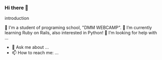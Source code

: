 ### Hi there 👋

<!--
**densuke5G/densuke5G** is a ✨ _special_ ✨ repository because its `README.md` (this file) appears on your GitHub profile.

Here are some ideas to get you started:

- 🔭 I’m currently working on ...
- 🌱 I’m currently learning ...
- 👯 I’m looking to collaborate on ...
- 🤔 I’m looking for help with ...
- 💬 Ask me about ...
- 📫 How to reach me: ...
- 😄 Pronouns: ...
- ⚡ Fun fact: ...
-->
introduction

🔭 I'm a student of programing school, "DMM WEBCAMP".
🌱 I’m currently learning Ruby on Rails, also interested in Python!
🤔 I’m looking for help with ...
- 💬 Ask me about ...
- 📫 How to reach me: ...
